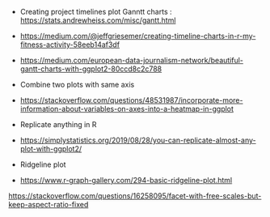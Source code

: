 * Creating project timelines plot Ganntt charts : https://stats.andrewheiss.com/misc/gantt.html
* https://medium.com/@jeffgriesemer/creating-timeline-charts-in-r-my-fitness-activity-58eeb14af3df
* https://medium.com/european-data-journalism-network/beautiful-gantt-charts-with-ggplot2-80ccd8c2c788


* Combine two plots with same axis
* https://stackoverflow.com/questions/48531987/incorporate-more-information-about-variables-on-axes-into-a-heatmap-in-ggplot

* Replicate anything in R
* https://simplystatistics.org/2019/08/28/you-can-replicate-almost-any-plot-with-ggplot2/

* Ridgeline plot
* https://www.r-graph-gallery.com/294-basic-ridgeline-plot.html

https://stackoverflow.com/questions/16258095/facet-with-free-scales-but-keep-aspect-ratio-fixed

